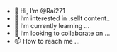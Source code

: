 - 👋 Hi, I’m @Rai271
- 👀 I’m interested in .sellt content..
- 🌱 I’m currently learning ...
- 💞️ I’m looking to collaborate on ...
- 📫 How to reach me ...

<!---
Rai271/Rai271 is a ✨ special ✨ repository because its `README.md` (this file) appears on your GitHub profile.
You can click the Preview link to take a look at your changes.
--->

